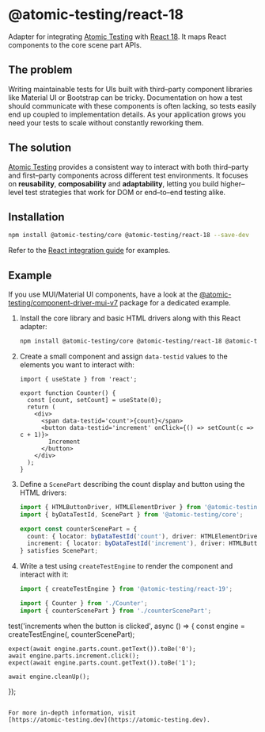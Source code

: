 # @atomic-testing/react-18

Adapter for integrating [Atomic Testing](https://atomic-testing.dev) with [React&nbsp;18](https://react.dev).
It maps React components to the core scene part APIs.

## The problem

Writing maintainable tests for UIs built with third–party component libraries
like Material&nbsp;UI or Bootstrap can be tricky. Documentation on how a test
should communicate with these components is often lacking, so tests easily end
up coupled to implementation details. As your application grows you need your
tests to scale without constantly reworking them.

## The solution

[Atomic Testing](https://atomic-testing.dev) provides a consistent way to interact with both third–party and
first–party components across different test environments. It focuses on
**reusability**, **composability** and **adaptability**, letting you build
higher–level test strategies that work for DOM or end–to–end testing alike.

## Installation

```bash
npm install @atomic-testing/core @atomic-testing/react-18 --save-dev
```

Refer to the [React integration guide](https://atomic-testing.dev/) for examples.

## Example

If you use MUI/Material&nbsp;UI components, have a look at the
[@atomic-testing/component-driver-mui-v7](https://www.npmjs.com/package/@atomic-testing/component-driver-mui-v7)
package for a dedicated example.

1. Install the core library and basic HTML drivers along with this React adapter:

   ```bash
   npm install @atomic-testing/core @atomic-testing/react-18 @atomic-testing/component-driver-html --save-dev
   ```

2. Create a small component and assign `data-testid` values to the elements you want to interact with:

   ```tsx title="Counter.tsx"
   import { useState } from 'react';

   export function Counter() {
     const [count, setCount] = useState(0);
     return (
       <div>
         <span data-testid='count'>{count}</span>
         <button data-testid='increment' onClick={() => setCount(c => c + 1)}>
           Increment
         </button>
       </div>
     );
   }
   ```

3. Define a `ScenePart` describing the count display and button using the HTML drivers:

   ```ts title="counterScenePart.ts"
   import { HTMLButtonDriver, HTMLElementDriver } from '@atomic-testing/component-driver-html';
   import { byDataTestId, ScenePart } from '@atomic-testing/core';

   export const counterScenePart = {
     count: { locator: byDataTestId('count'), driver: HTMLElementDriver },
     increment: { locator: byDataTestId('increment'), driver: HTMLButtonDriver },
   } satisfies ScenePart;
   ```

4. Write a test using `createTestEngine` to render the component and interact with it:

   ```ts title="Counter.test.tsx"
   import { createTestEngine } from '@atomic-testing/react-19';

   import { Counter } from './Counter';
   import { counterScenePart } from './counterScenePart';
   ```

test('increments when the button is clicked', async () => {
const engine = createTestEngine(<Counter />, counterScenePart);

    expect(await engine.parts.count.getText()).toBe('0');
    await engine.parts.increment.click();
    expect(await engine.parts.count.getText()).toBe('1');

    await engine.cleanUp();

});

```

For more in‑depth information, visit
[https://atomic-testing.dev](https://atomic-testing.dev).
```
